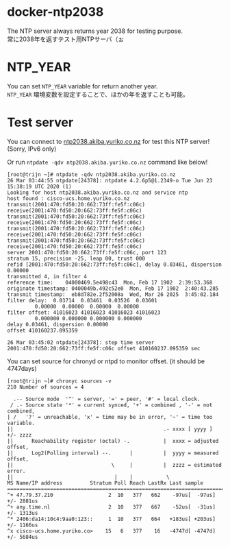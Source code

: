 # docker-ntp2038
The NTP server always returns year 2038 for testing purpose.  
常に2038年を返すテスト用NTPサーバ（ぉ

# NTP_YEAR
You can set `NTP_YEAR` variable for return another year.  
`NTP_YEAR` 環境変数を設定することで、ほかの年を返すことも可能。

# Test server
You can connect to [ntp2038.akiba.yuriko.co.nz](ntp2038.akiba.yuriko.co.nz) for test this NTP server! (Sorry, IPv6 only)

Or run `ntpdate -qdv ntp2038.akiba.yuriko.co.nz` command like below!
```
[root@trijn ~]# ntpdate -qdv ntp2038.akiba.yuriko.co.nz
26 Mar 03:44:55 ntpdate[24378]: ntpdate 4.2.6p5@1.2349-o Tue Jun 23 15:38:19 UTC 2020 (1)
Looking for host ntp2038.akiba.yuriko.co.nz and service ntp
host found : cisco-ucs.home.yuriko.co.nz
transmit(2001:470:fd50:20:662:73ff:fe5f:c06c)
receive(2001:470:fd50:20:662:73ff:fe5f:c06c)
transmit(2001:470:fd50:20:662:73ff:fe5f:c06c)
receive(2001:470:fd50:20:662:73ff:fe5f:c06c)
transmit(2001:470:fd50:20:662:73ff:fe5f:c06c)
receive(2001:470:fd50:20:662:73ff:fe5f:c06c)
transmit(2001:470:fd50:20:662:73ff:fe5f:c06c)
receive(2001:470:fd50:20:662:73ff:fe5f:c06c)
server 2001:470:fd50:20:662:73ff:fe5f:c06c, port 123
stratum 15, precision -25, leap 00, trust 000
refid [2001:470:fd50:20:662:73ff:fe5f:c06c], delay 0.03461, dispersion 0.00000
transmitted 4, in filter 4
reference time:    04000469.5e498c43  Mon, Feb 17 1902  2:39:53.368
originate timestamp: 0400049b.492c52e0  Mon, Feb 17 1902  2:40:43.285
transmit timestamp:  eb8d782e.2f52008a  Wed, Mar 26 2025  3:45:02.184
filter delay:  0.03714  0.03461  0.03526  0.03601
         0.00000  0.00000  0.00000  0.00000
filter offset: 41016023 41016023 41016023 41016023
         0.000000 0.000000 0.000000 0.000000
delay 0.03461, dispersion 0.00000
offset 410160237.095359

26 Mar 03:45:02 ntpdate[24378]: step time server 2001:470:fd50:20:662:73ff:fe5f:c06c offset 410160237.095359 sec
```

You can set source for chronyd or ntpd to monitor offset. (it should be 4747days)
```
[root@trijn ~]# chronyc sources -v
210 Number of sources = 4

  .-- Source mode  '^' = server, '=' = peer, '#' = local clock.
 / .- Source state '*' = current synced, '+' = combined , '-' = not combined,
| /   '?' = unreachable, 'x' = time may be in error, '~' = time too variable.
||                                                 .- xxxx [ yyyy ] +/- zzzz
||      Reachability register (octal) -.           |  xxxx = adjusted offset,
||      Log2(Polling interval) --.      |          |  yyyy = measured offset,
||                                \     |          |  zzzz = estimated error.
||                                 |    |           \
MS Name/IP address         Stratum Poll Reach LastRx Last sample
===============================================================================
^+ 47.79.37.210                  2  10   377   662    -97us[  -97us] +/- 2881us
^+ any.time.nl                   2  10   377   667    -52us[  -31us] +/- 1313us
^* 2406:da14:10c4:9aa0:123::     1  10   377   664   +183us[ +203us] +/- 1166us
^x cisco-ucs.home.yuriko.co>    15   6   377    16   -4747d[ -4747d] +/- 5684us
```
